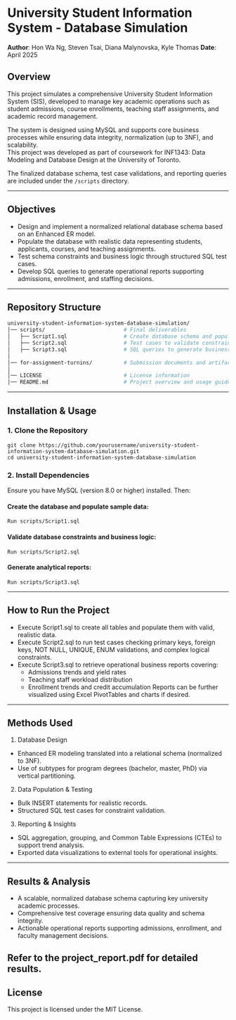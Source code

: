 # University Student Information System - Database Simulation

**Author**: Hon Wa Ng, Steven Tsai, Diana Malynovska, Kyle Thomas 
**Date**: April 2025

## Overview

This project simulates a comprehensive University Student Information System (SIS), developed to manage key academic operations such as student admissions, course enrollments, teaching staff assignments, and academic record management.

The system is designed using MySQL and supports core business processes while ensuring data integrity, normalization (up to 3NF), and scalability.  
This project was developed as part of coursework for INF1343: Data Modeling and Database Design at the University of Toronto.

The finalized database schema, test case validations, and reporting queries are included under the `/scripts` directory.

---

## Objectives

- Design and implement a normalized relational database schema based on an Enhanced ER model.
- Populate the database with realistic data representing students, applicants, courses, and teaching assignments.
- Test schema constraints and business logic through structured SQL test cases.
- Develop SQL queries to generate operational reports supporting admissions, enrollment, and staffing decisions.

---

## Repository Structure
```bash
university-student-information-system-database-simulation/
│── scripts/                         # Final deliverables
│   ├── Script1.sql                  # Create database schema and populate sample data
│   ├── Script2.sql                  # Test cases to validate constraints and data quality
│   ├── Script3.sql                  # SQL queries to generate business reports
│
│── for-assignment-turnins/          # Submission documents and artifacts
│
│── LICENSE                          # License information
│── README.md                        # Project overview and usage guide

```
---

## Installation & Usage

### 1. Clone the Repository
```
git clone https://github.com/yourusername/university-student-information-system-database-simulation.git
cd university-student-information-system-database-simulation

```

### 2. Install Dependencies
Ensure you have MySQL (version 8.0 or higher) installed. Then:

#### Create the database and populate sample data:
```
Run scripts/Script1.sql

```

#### Validate database constraints and business logic:
```
Run scripts/Script2.sql

```

#### Generate analytical reports:
```
Run scripts/Script3.sql

```


---
## How to Run the Project
- Execute Script1.sql to create all tables and populate them with valid, realistic data.
- Execute Script2.sql to run test cases checking primary keys, foreign keys, NOT NULL, UNIQUE, ENUM validations, and complex logical constraints.
- Execute Script3.sql to retrieve operational business reports covering:
  - Admissions trends and yield rates
  - Teaching staff workload distribution
  - Enrollment trends and credit accumulation
Reports can be further visualized using Excel PivotTables and charts if desired.

---
## Methods Used

1. Database Design
- Enhanced ER modeling translated into a relational schema (normalized to 3NF).
- Use of subtypes for program degrees (bachelor, master, PhD) via vertical partitioning.

2. Data Population & Testing
- Bulk INSERT statements for realistic records.
- Structured SQL test cases for constraint validation.

3. Reporting & Insights
- SQL aggregation, grouping, and Common Table Expressions (CTEs) to support trend analysis.
- Exported data visualizations to external tools for operational insights.

---

## Results & Analysis

- A scalable, normalized database schema capturing key university academic processes.
- Comprehensive test coverage ensuring data quality and schema integrity.
- Actionable operational reports supporting admissions, enrollment, and faculty management decisions.
  
Refer to the project_report.pdf for detailed results.
---
## License
This project is licensed under the MIT License.



